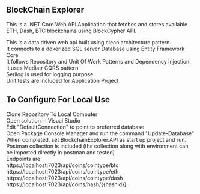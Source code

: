 BlockChain Explorer 
----------------------------------------------------------
This is a .NET Core Web API Application that fetches and stores available ETH, Dash, BTC blockchains using BlockCypher API. 

This is a data driven web api built using clean architecture pattern.  
It connects to a dokerized SQL server Database using Entity Framework Core.  
It follows Repository and Unit Of Work Patterns and Dependency Injection.  
it uses Mediatr CQRS pattern  
Serilog is used for logging purpose  
Unit tests are included for Application Project  



To Configure For Local Use
---------------------------
Clone Repository To Local Computer  
Open solution in Visual Studio  
Edit "DefaultConnection" to point to preferred database   
Open Package Console Manager and run the command "Update-Database"  
When completed, set BlockchainExplorer.API as start up project and run.  
Postman collection is included (ths collection along with environment can be imported directly in postman and tested)  
Endpoints are:   
https://localhost:7023/api/coins/cointype/btc  
https://localhost:7023/api/coins/cointype/eth  
https://localhost:7023/api/coins/cointype/dash  
https://localhost:7023/api/coins/hash/{{hashid}}  
